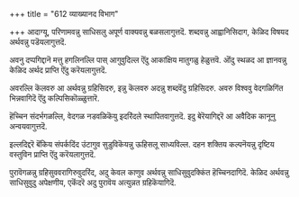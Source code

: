 +++
title = "612 व्याख्यानद विभाग"

+++
आदाग्यू, परिणामवन्नु साधिसलु अपूर्ण वाक्यवन्नु बळसलागुत्तदॆ. शब्दवन्नु आह्वानिसिदाग, केळिद विषयद अर्थवन्नु पडॆयलागुत्तदॆ.

अवनु दप्पगिद्दानॆ मत्तु हगलिनल्लि पास् आगुवुदिल्ल ऎंदु आकांक्षिय मातुगळु हेळुत्तवॆ. ऒंदु स्थळद आ ज्ञानवन्नु केळिद अर्थद प्राप्ति ऎंदु करॆयलागुत्तदॆ.

अवरल्लि कॆलवरु आ अर्थवन्नु ग्रहिसिदरु, इन्नु कॆलवरु अदन्नु शब्दवॆंदु ग्रहिसिदरु. अवरु विश्ववु वेदगळिगिंत भिन्नवागिदॆ ऎंदु कल्पिसिकॊळ्ळुत्तारॆ.

हॆच्चिन संदर्भगळल्लि, वेदगळ नडवळिकॆयु इदरिंदले स्थापितवागुत्तदॆ. इदु बेरॆयागिद्दरॆ आ अवैदिक कानूनु अन्वयवागुत्तदॆ.

इल्लदिद्दरॆ बॆंकिय संपर्कदिंद उंटागुव सुडुविकॆयन्नु ऊहिसलू साध्यविल्ल. दहन शक्तिय कल्पनॆयन्नु दृष्टिय वस्तुविन प्राप्ति ऎंदु करॆयलागुत्तदॆ.

पुरावॆगळन्नु ग्रहिसुववरागिरुवुदरिंद, अदु केवल काणुव अर्थवन्नु साधिसुवुदक्किंत हॆच्चिनदागिदॆ. केळिद अर्थवन्नु साधिसुवुदु अपेक्षणीय, एकॆंदरॆ अदु पुरावॆय अत्युन्नत ग्रहिकॆयागिदॆ.

